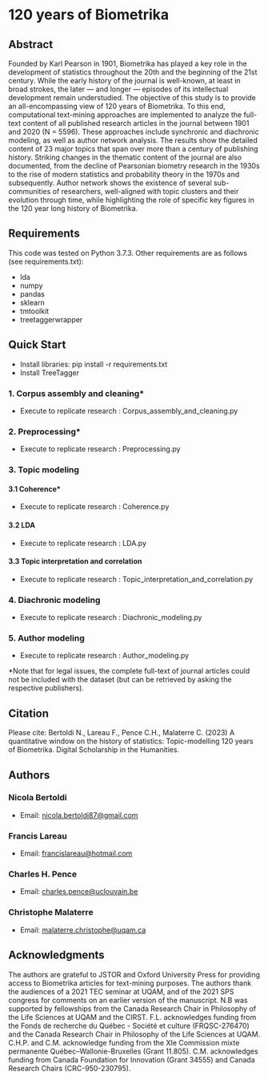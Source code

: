 # 120 years of Biometrika
## Abstract
Founded by Karl Pearson in 1901, Biometrika has played a key role in the development of statistics throughout the 20th and the beginning of the 21st century. While the early history of the journal is well-known, at least in broad strokes, the later — and longer — episodes of its intellectual development remain understudied. The objective of this study is to provide an all-encompassing view of 120 years of Biometrika. To this end, computational text-mining approaches are implemented to analyze the full-text content of all published research articles in the journal between 1901 and 2020 (N = 5596). These approaches include synchronic and diachronic modeling, as well as author network analysis. The results show the detailed content of 23 major topics that span over more than a century of publishing history. Striking changes in the thematic content of the journal are also documented, from the decline of Pearsonian biometry research in the 1930s to the rise of modern statistics and probability theory in the 1970s and subsequently. Author network shows the existence of several sub-communities of researchers, well-aligned with topic clusters and their evolution through time, while highlighting the role of specific key figures in the 120 year long history of Biometrika.
## Requirements
This code was tested on Python 3.7.3. Other requirements are as follows (see requirements.txt):
- lda
- numpy
- pandas
- sklearn
- tmtoolkit
- treetaggerwrapper
## Quick Start
- Install libraries: pip install -r requirements.txt
- Install TreeTagger
### 1. Corpus assembly and cleaning\*
- Execute to replicate research : Corpus_assembly_and_cleaning.py
### 2. Preprocessing\*
- Execute to replicate research : Preprocessing.py
### 3. Topic modeling
#### 3.1 Coherence\*
- Execute to replicate research : Coherence.py
#### 3.2 LDA
- Execute to replicate research : LDA.py
#### 3.3 Topic interpretation and correlation
- Execute to replicate research : Topic_interpretation_and_correlation.py
### 4. Diachronic modeling
- Execute to replicate research : Diachronic_modeling.py
### 5. Author modeling
- Execute to replicate research : Author_modeling.py

\*Note that for legal issues, the complete full-text of journal articles could not be included with the dataset (but can be retrieved by asking the respective publishers).
## Citation
Please cite: Bertoldi N., Lareau F., Pence C.H., Malaterre C. (2023) A quantitative window on the history of statistics: Topic-modelling 120 years of 
Biometrika. Digital Scholarship in the Humanities.

## Authors
### Nicola Bertoldi
- Email: nicola.bertoldi87@gmail.com
### Francis Lareau
- Email: francislareau@hotmail.com
### Charles H. Pence
- Email: charles.pence@uclouvain.be
### Christophe Malaterre
- Email: malaterre.christophe@uqam.ca

## Acknowledgments
The authors are grateful to JSTOR and Oxford University Press for providing access to Biometrika articles for text-mining purposes. The authors thank the audiences of a 2021 TEC seminar at UQAM, and of the 2021 SPS congress for comments on an earlier version of the manuscript. N.B was supported by fellowships from the Canada Research Chair in Philosophy of the Life Sciences at UQAM and the CIRST. F.L. acknowledges funding from the Fonds de recherche du Québec - Société et culture (FRQSC-276470) and the Canada Research Chair in Philosophy of the Life Sciences at UQAM. C.H.P. and C.M. acknowledge funding from the XIe Commission mixte permanente Québec–Wallonie-Bruxelles (Grant 11.805). C.M. acknowledges funding from Canada Foundation for Innovation (Grant 34555) and Canada Research Chairs (CRC-950-230795).

